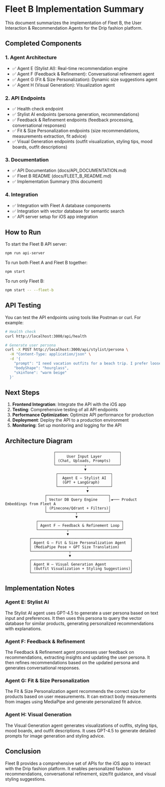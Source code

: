# Fleet B Implementation Summary

This document summarizes the implementation of Fleet B, the User Interaction & Recommendation Agents for the Drip fashion platform.

## Completed Components

### 1. Agent Architecture

- ✅ Agent E (Stylist AI): Real-time recommendation engine
- ✅ Agent F (Feedback & Refinement): Conversational refinement agent
- ✅ Agent G (Fit & Size Personalization): Dynamic size suggestions agent
- ✅ Agent H (Visual Generation): Visualization agent

### 2. API Endpoints

- ✅ Health check endpoint
- ✅ Stylist AI endpoints (persona generation, recommendations)
- ✅ Feedback & Refinement endpoints (feedback processing, conversational responses)
- ✅ Fit & Size Personalization endpoints (size recommendations, measurements extraction, fit advice)
- ✅ Visual Generation endpoints (outfit visualization, styling tips, mood boards, outfit descriptions)

### 3. Documentation

- ✅ API Documentation (docs/API_DOCUMENTATION.md)
- ✅ Fleet B README (docs/FLEET_B_README.md)
- ✅ Implementation Summary (this document)

### 4. Integration

- ✅ Integration with Fleet A database components
- ✅ Integration with vector database for semantic search
- ✅ API server setup for iOS app integration

## How to Run

To start the Fleet B API server:

```bash
npm run api-server
```

To run both Fleet A and Fleet B together:

```bash
npm start
```

To run only Fleet B:

```bash
npm start -- --fleet-b
```

## API Testing

You can test the API endpoints using tools like Postman or curl. For example:

```bash
# Health check
curl http://localhost:3000/api/health

# Generate user persona
curl -X POST http://localhost:3000/api/stylist/persona \
  -H "Content-Type: application/json" \
  -d '{
    "prompt": "I need vacation outfits for a beach trip. I prefer loose-fitting clothes in earth tones.",
    "bodyShape": "hourglass",
    "skinTone": "warm beige"
  }'
```

## Next Steps

1. **Frontend Integration**: Integrate the API with the iOS app
2. **Testing**: Comprehensive testing of all API endpoints
3. **Performance Optimization**: Optimize API performance for production
4. **Deployment**: Deploy the API to a production environment
5. **Monitoring**: Set up monitoring and logging for the API

## Architecture Diagram

```
                      ┌─────────────────────────────┐
                      │     User Input Layer        │
                      │ (Chat, Uploads, Prompts)    │
                      └─────────────┬───────────────┘
                                    ▼
                       ┌────────────────────────┐
                       │  Agent E – Stylist AI  │
                       │  (GPT + LangGraph)     │
                       └─────────────┬──────────┘
                                     ▼
                  ┌────────────────────────────┐
                  │ Vector DB Query Engine     │◄─── Product Embeddings from Fleet A
                  │ (Pinecone/Qdrant + Filters)│
                  └─────────────┬──────────────┘
                                ▼
              ┌──────────────────────────────────────┐
              │ Agent F – Feedback & Refinement Loop │
              └─────────────┬────────────────────────┘
                            ▼
           ┌─────────────────────────────────────────────┐
           │ Agent G – Fit & Size Personalization Agent  │
           │ (MediaPipe Pose + GPT Size Translation)     │
           └─────────────────┬───────────────────────────┘
                             ▼
           ┌─────────────────────────────────────────────┐
           │ Agent H – Visual Generation Agent           │
           │ (Outfit Visualization + Styling Suggestions)│
           └─────────────────────────────────────────────┘
```

## Implementation Notes

### Agent E: Stylist AI

The Stylist AI agent uses GPT-4.5 to generate a user persona based on text input and preferences. It then uses this persona to query the vector database for similar products, generating personalized recommendations with explanations.

### Agent F: Feedback & Refinement

The Feedback & Refinement agent processes user feedback on recommendations, extracting insights and updating the user persona. It then refines recommendations based on the updated persona and generates conversational responses.

### Agent G: Fit & Size Personalization

The Fit & Size Personalization agent recommends the correct size for products based on user measurements. It can extract body measurements from images using MediaPipe and generate personalized fit advice.

### Agent H: Visual Generation

The Visual Generation agent generates visualizations of outfits, styling tips, mood boards, and outfit descriptions. It uses GPT-4.5 to generate detailed prompts for image generation and styling advice.

## Conclusion

Fleet B provides a comprehensive set of APIs for the iOS app to interact with the Drip fashion platform. It enables personalized fashion recommendations, conversational refinement, size/fit guidance, and visual styling suggestions.
